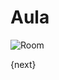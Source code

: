 # Aula


<img class="screenshot" alt="Room" src="{{docs_base_url}}/assets/img/education/setup/room.png">

{next}

